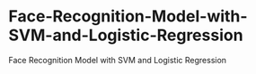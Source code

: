 # Face-Recognition-Model-with-SVM-and-Logistic-Regression
Face Recognition Model with SVM and Logistic Regression
